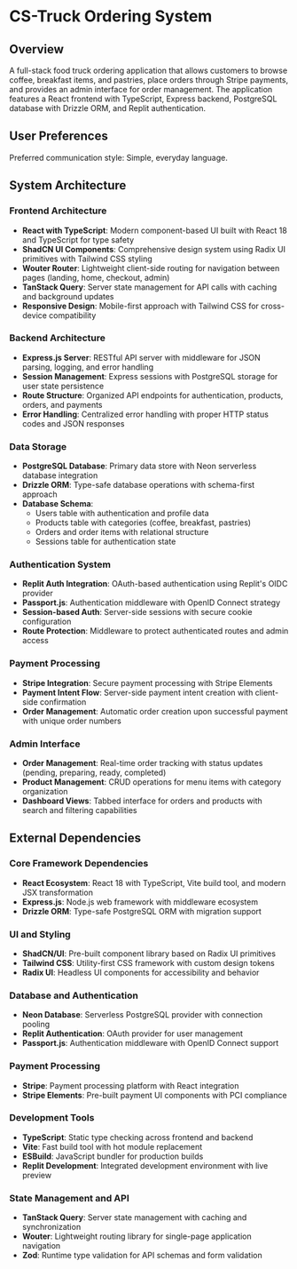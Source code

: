 # CS-Truck Ordering System

## Overview

A full-stack food truck ordering application that allows customers to browse coffee, breakfast items, and pastries, place orders through Stripe payments, and provides an admin interface for order management. The application features a React frontend with TypeScript, Express backend, PostgreSQL database with Drizzle ORM, and Replit authentication.

## User Preferences

Preferred communication style: Simple, everyday language.

## System Architecture

### Frontend Architecture
- **React with TypeScript**: Modern component-based UI built with React 18 and TypeScript for type safety
- **ShadCN UI Components**: Comprehensive design system using Radix UI primitives with Tailwind CSS styling
- **Wouter Router**: Lightweight client-side routing for navigation between pages (landing, home, checkout, admin)
- **TanStack Query**: Server state management for API calls with caching and background updates
- **Responsive Design**: Mobile-first approach with Tailwind CSS for cross-device compatibility

### Backend Architecture
- **Express.js Server**: RESTful API server with middleware for JSON parsing, logging, and error handling
- **Session Management**: Express sessions with PostgreSQL storage for user state persistence
- **Route Structure**: Organized API endpoints for authentication, products, orders, and payments
- **Error Handling**: Centralized error handling with proper HTTP status codes and JSON responses

### Data Storage
- **PostgreSQL Database**: Primary data store with Neon serverless database integration
- **Drizzle ORM**: Type-safe database operations with schema-first approach
- **Database Schema**: 
  - Users table with authentication and profile data
  - Products table with categories (coffee, breakfast, pastries)
  - Orders and order items with relational structure
  - Sessions table for authentication state

### Authentication System
- **Replit Auth Integration**: OAuth-based authentication using Replit's OIDC provider
- **Passport.js**: Authentication middleware with OpenID Connect strategy
- **Session-based Auth**: Server-side sessions with secure cookie configuration
- **Route Protection**: Middleware to protect authenticated routes and admin access

### Payment Processing
- **Stripe Integration**: Secure payment processing with Stripe Elements
- **Payment Intent Flow**: Server-side payment intent creation with client-side confirmation
- **Order Management**: Automatic order creation upon successful payment with unique order numbers

### Admin Interface
- **Order Management**: Real-time order tracking with status updates (pending, preparing, ready, completed)
- **Product Management**: CRUD operations for menu items with category organization
- **Dashboard Views**: Tabbed interface for orders and products with search and filtering capabilities

## External Dependencies

### Core Framework Dependencies
- **React Ecosystem**: React 18 with TypeScript, Vite build tool, and modern JSX transformation
- **Express.js**: Node.js web framework with middleware ecosystem
- **Drizzle ORM**: Type-safe PostgreSQL ORM with migration support

### UI and Styling
- **ShadCN/UI**: Pre-built component library based on Radix UI primitives
- **Tailwind CSS**: Utility-first CSS framework with custom design tokens
- **Radix UI**: Headless UI components for accessibility and behavior

### Database and Authentication
- **Neon Database**: Serverless PostgreSQL provider with connection pooling
- **Replit Authentication**: OAuth provider for user management
- **Passport.js**: Authentication middleware with OpenID Connect support

### Payment Processing
- **Stripe**: Payment processing platform with React integration
- **Stripe Elements**: Pre-built payment UI components with PCI compliance

### Development Tools
- **TypeScript**: Static type checking across frontend and backend
- **Vite**: Fast build tool with hot module replacement
- **ESBuild**: JavaScript bundler for production builds
- **Replit Development**: Integrated development environment with live preview

### State Management and API
- **TanStack Query**: Server state management with caching and synchronization
- **Wouter**: Lightweight routing library for single-page application navigation
- **Zod**: Runtime type validation for API schemas and form validation